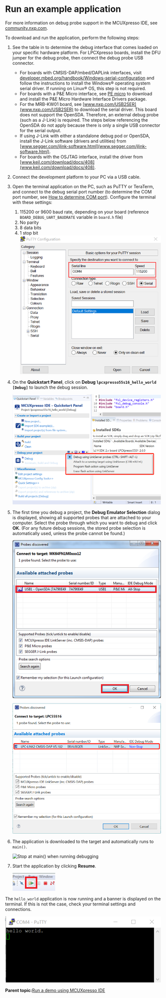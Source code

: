 # Run an example application

For more information on debug probe support in the MCUXpresso IDE, see [community.nxp.com](https://community.nxp.com/message/630901).

To download and run the application, perform the following steps:

1.  See the table in []() to determine the debug interface that comes loaded on your specific hardware platform. For LPCXpresso boards, install the DFU jumper for the debug probe, then connect the debug probe USB connector.
    -   For boards with CMSIS-DAP/mbed/DAPLink interfaces, visit [developer.mbed.org/handbook/Windows-serial-configuration](http://developer.mbed.org/handbook/Windows-serial-configuration) and follow the instructions to install the Windows® operating system serial driver. If running on Linux® OS, this step is not required.
    -   For boards with a P&E Micro interface, see [PE micro](http://www.pemicro.com/support/downloads_find.cfm) to download and install the P&E Micro Hardware Interface Drivers package.
    -   For the MRB-KW01 board, see [www.nxp.com/USB2SER](www.nxp.com/USB2SER) to download the serial driver. This board does not support the OpenSDA. Therefore, an external debug probe \(such as a J-Link\) is required. The steps below referencing the OpenSDA do not apply because there is only a single USB connector for the serial output.
    -   If using J-Link with either a standalone debug pod or OpenSDA, install the J-Link software \(drivers and utilities\) from [www.segger.com/jlink-software.html](www.segger.com/jlink-software.html).
    -   For boards with the OSJTAG interface, install the driver from [www.keil.com/download/docs/408](www.keil.com/download/docs/408).
2.  Connect the development platform to your PC via a USB cable.
3.  Open the terminal application on the PC, such as PuTTY or TeraTerm, and connect to the debug serial port number \(to determine the COM port number, see [How to determine COM port](how_to_determine_com_port.md)\). Configure the terminal with these settings:

    1.  115200 or 9600 baud rate, depending on your board \(reference `BOARD_DEBUG_UART_BAUDRATE` variable in `board.h` file\)
    2.  No parity
    3.  8 data bits
    4.  1 stop bit
    ![](../images/terminal_putty_configurations.png "Terminal (PuTTY) configurations")

4.  On the **Quickstart Panel**, click on **Debug `lpcxpresso55s16_hello_world [Debug]`** to launch the debug session.

    ![](../images/debug_hello_world_case_lpc551x.png "Debug hello_world case")

5.  The first time you debug a project, the **Debug Emulator Selection** dialog is displayed, showing all supported probes that are attached to your computer. Select the probe through which you want to debug and click **OK**. \(For any future debug sessions, the stored probe selection is automatically used, unless the probe cannot be found.\)

    ![](../images/attached_probes_debug_emulator_selection.png "Attached Probes: debug emulator selection")

    ![](../images/attached_probes_debug_emulator_selection_lpc551x.png "Attached Probes: debug emulator selection")

6.  The application is downloaded to the target and automatically runs to `main()`.

    ![](../images/stop_at_main_when_running_debugging_mcuxpresso_ide.png "Stop at main() when running
                debugging")

7.  Start the application by clicking **Resume**.

    ![](../images/resume_button.png "Resume button")


The `hello_world` application is now running and a banner is displayed on the terminal. If this is not the case, check your terminal settings and connections.

![](../images/hello_world_demo.png "Text display of the hello_world demo")

**Parent topic:**[Run a demo using MCUXpresso IDE](../topics/run_a_demo_using_mcuxpresso_ide.md)

